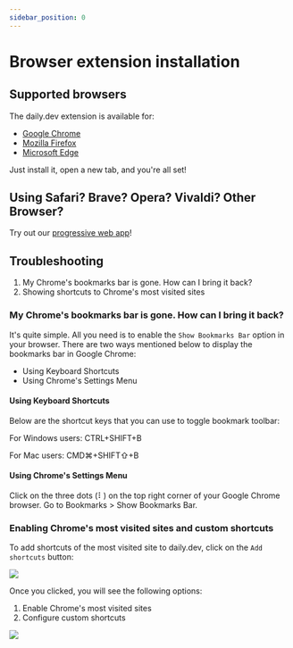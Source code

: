 ```yaml
---
sidebar_position: 0
---
```


# Browser extension installation

## Supported browsers

The daily.dev extension is available for:

- [Google Chrome](https://chrome.google.com/webstore/detail/dailydev-the-homepage-dev/jlmpjdjjbgclbocgajdjefcidcncaied?hl=en)
- [Mozilla Firefox](https://addons.mozilla.org/en-US/firefox/addon/daily/)
- [Microsoft Edge](https://microsoftedge.microsoft.com/addons/detail/dailydev-the-homepage-/cbdhgldgiancdheindpekpcbkccpjaeb?hl=en-GB)

Just install it, open a new tab, and you're all set!

## Using Safari? Brave? Opera? Vivaldi? Other Browser?

Try out our [progressive web app](/getting-started/pwa.md)! 

## Troubleshooting

1. My Chrome's bookmarks bar is gone. How can I bring it back?
2. Showing shortcuts to Chrome's most visited sites

### My Chrome's bookmarks bar is gone. How can I bring it back?

It's quite simple. All you need is to enable the `Show Bookmarks Bar` option in your browser. There are two ways mentioned below to display the bookmarks bar in Google Chrome:

* Using Keyboard Shortcuts
* Using Chrome's Settings Menu

#### Using Keyboard Shortcuts

Below are the shortcut keys that you can use to toggle bookmark toolbar:

For Windows users: CTRL+SHIFT+B

For Mac users: CMD⌘+SHIFT⇧+B

#### Using Chrome's Settings Menu

Click on the three dots (⠇) on the top right corner of your Google Chrome browser. Go to Bookmarks > Show Bookmarks Bar.

### Enabling Chrome's most visited sites and custom shortcuts

To add shortcuts of the most visited site to daily.dev, click on the `Add shortcuts` button:

![](https://daily-now-res.cloudinary.com/image/upload/v1643291898/docs/Screen_Shot_2022-01-27_at_15.55.57.png)

Once you clicked, you will see the following options:
1. Enable Chrome's most visited sites
2. Configure custom shortcuts

![](https://daily-now-res.cloudinary.com/image/upload/v1643291897/docs/Screen_Shot_2022-01-27_at_15.54.53.png)